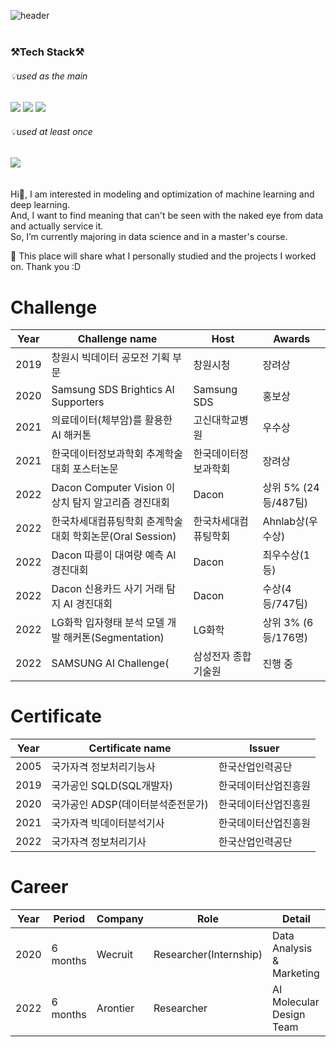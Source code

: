 ![header](https://capsule-render.vercel.app/api?type=slice&color=&text=%20print(JunYoung)%20%20&height=200&fontSize=60) 
<br>
&nbsp;&nbsp;&nbsp;&nbsp;&nbsp;&nbsp;&nbsp;&nbsp;&nbsp;&nbsp;&nbsp;&nbsp;&nbsp;&nbsp;&nbsp;&nbsp;&nbsp;&nbsp;&nbsp;&nbsp;&nbsp;&nbsp;&nbsp;&nbsp;&nbsp;&nbsp;&nbsp;&nbsp;&nbsp;&nbsp;&nbsp;&nbsp;&nbsp;&nbsp;&nbsp;&nbsp;&nbsp;&nbsp;&nbsp;&nbsp;&nbsp;&nbsp;&nbsp;&nbsp;&nbsp;&nbsp;&nbsp;&nbsp;&nbsp;&nbsp;&nbsp;&nbsp;&nbsp;&nbsp;&nbsp;&nbsp;&nbsp;&nbsp;&nbsp;&nbsp;&nbsp;&nbsp;&nbsp;
### ⚒Tech Stack⚒ <br>
###### 💡used as the main<br>

<img src="https://img.shields.io/badge/Python-3766AB?style=flat-square&logo=Python&logoColor=white"/></a> 
<img src="https://img.shields.io/badge/R-276DC3?style=flat-square&logo=R&logoColor=white"/></a>
<img src="https://img.shields.io/badge/MySQL-4479A1?style=flat-square&logo=MySQL&logoColor=white"/></a>

###### 💡used at least once<br>
<img src="https://img.shields.io/badge/Linux-FCC624?style=flat-square&logo=Linux&logoColor=white"/></a><br>
<br>
<br>
Hi👋, I am interested in modeling and optimization of machine learning and deep learning.<br>
And, I want to find meaning that can't be seen with the naked eye from data and actually service it. <br>
So, I’m currently majoring in data science and in a master's course.<br>

📣 This place will share what I personally studied and the projects I worked on.
Thank you :D


# Challenge

| Year |  Challenge name   | Host | Awards  |
|---|---|---|---|
|2019|창원시 빅데이터 공모전 기획 부문|창원시청|장려상|
|2020|Samsung SDS Brightics AI Supporters|Samsung SDS|홍보상|
|2021|의료데이터(체부암)를 활용한 AI 해커톤|고신대학교병원|우수상|
|2021|한국데이터정보과학회 추계학술대회 포스터논문 |한국데이터정보과학회|장려상|
|2022|Dacon Computer Vision 이상치 탐지 알고리즘 경진대회|Dacon|상위 5% (24등/487팀)|
|2022|한국차세대컴퓨팅학회 춘계학술대회 학회논문(Oral Session) |한국차세대컴퓨팅학회|Ahnlab상(우수상)|
|2022|Dacon 따릉이 대여량 예측 AI 경진대회 |Dacon|최우수상(1등)|
|2022|Dacon 신용카드 사기 거래 탐지 AI 경진대회 |Dacon|수상(4등/747팀)|
|2022|LG화학 입자형태 분석 모델 개발 해커톤(Segmentation) |LG화학|상위 3% (6등/176명)|
|2022|SAMSUNG AI Challenge( |삼성전자 종합기술원|진행 중|


# Certificate
| Year |  Certificate name | Issuer | 
|---|---|---|
|2005|국가자격 정보처리기능사|한국산업인력공단|
|2019|국가공인 SQLD(SQL개발자)|한국데이터산업진흥원|
|2020|국가공인 ADSP(데이터분석준전문가)|한국데이터산업진흥원|
|2021|국가자격 빅데이터분석기사|한국데이터산업진흥원|
|2022|국가자격 정보처리기사|한국산업인력공단|


# Career
| Year | Period |  Company | Role | Detail |
|---|---|---|---|---|
|2020|6 months|Wecruit|Researcher(Internship)|Data Analysis & Marketing|
|2022|6 months|Arontier|Researcher|AI Molecular Design Team|
